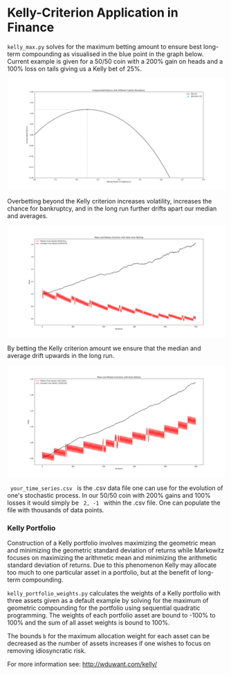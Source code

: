 # Kelly-Criterion Application in Finance

<code>kelly_max.py</code> solves for the maximum betting amount to ensure best long-term compounding as visualised in the blue point in the graph below. Current example is given for a 50/50 coin with a 200% gain on heads and a 100% loss on tails giving us a Kelly bet of 25%.

![Kelly_maximum](https://github.com/v-for-vasya/Kelly-Criterion/blob/master/img/kellygraph.png)

Overbetting beyond the Kelly criterion increases volatility, increases the chance for bankruptcy, and in the long run further drifts apart our median and averages.

![Kelly_overbet](https://github.com/v-for-vasya/Kelly-Criterion/blob/master/img/kellybet_over_stats.jpg)

By betting the Kelly criterion amount we ensure that the median and average drift upwards in the long run.

![Kelly_bet](https://github.com/v-for-vasya/Kelly-Criterion/blob/master/img/kellybet_stats.jpg)

<code> your_time_series.csv </code> is the .csv data file one can use for the evolution of one's stochastic process. In our 50/50 coin with 200% gains and 100% losses it would simply be <code> 2, -1 </code> within the .csv file. One can populate the file with thousands of data points.

<h3> Kelly Portfolio </h3>

Construction of a Kelly portfolio involves maximizing the geometric mean and minimizing the geometric standard deviation of returns while Markowitz focuses on maximizing the arithmetic mean and minimizing the arithmetic standard deviation of returns. Due to this phenomenon Kelly may allocate too much to one particular asset in a portfolio, but at the benefit of long-term compounding.

<code>kelly_portfolio_weights.py</code> calculates the weights of a Kelly portfolio with three assets given as a default example by solving for the maximum of geometric compounding for the portfolio using sequential quadratic programming. The weights of each portfolio asset are bound to -100% to 100% and the sum of all asset weights is bound to 100%.

The bounds <code>b</code> for the maximum allocation weight for each asset can be decreased as the number of assets increases if one wishes to focus on removing idiosyncratic risk.
  
  
For more information see: http://wduwant.com/kelly/
